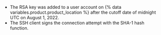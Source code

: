 - The RSA key was added to a user account on {% data variables.product.product_location %} after the cutoff date of midnight UTC on August 1, 2022.
- The SSH client signs the connection attempt with the SHA-1 hash function.
